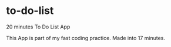 # to-do-list
20 minutes To Do List App

This App is part of my fast coding practice. Made into 17 minutes.
 
